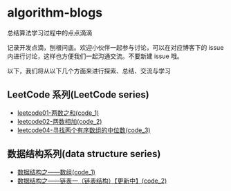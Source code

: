 # algorithm-blogs

总结算法学习过程中的点点滴滴

记录开发点滴，刨根问底。欢迎小伙伴一起参与讨论，可以在对应博客下的 issue 内进行讨论，这样也方便我们一起沟通交流。不要新建 issue 哦。

以下，我们将从以下几个方面来进行探索、总结、交流与学习

## LeetCode 系列(LeetCode series)

- [leetcode01-两数之和(code_1)](https://github.com/yaodebian/algorithm-blogs/issues/1)
- [leetcode02-两数相加(code_2)](https://github.com/yaodebian/algorithm-blogs/issues/2)
- [leetcode04-寻找两个有序数组的中位数(code_3)](https://github.com/yaodebian/algorithm-blogs/issues/3)

## 数据结构系列(data structure series)

- [数据结构之——数组(code_1)](https://github.com/yaodebian/algorithm-blogs/issues/4)
- [数据结构之——链表一（链表结构）【更新中】(code_2)](https://github.com/yaodebian/algorithm-blogs/issues/5)
